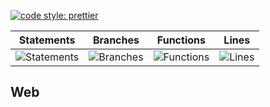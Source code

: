 [![code style: prettier](https://img.shields.io/badge/code_style-prettier-ff69b4.svg?style=flat-square)](https://github.com/prettier/prettier)

| Statements                                    | Branches                                  | Functions                                   | Lines                               |
| --------------------------------------------- | ----------------------------------------- | ------------------------------------------- | ----------------------------------- |
| ![Statements](https://img.shields.io/badge/Coverage-28.97%25-red.svg 'Make me better!') | ![Branches](https://img.shields.io/badge/Coverage-21.18%25-red.svg 'Make me better!') | ![Functions](https://img.shields.io/badge/Coverage-14.66%25-red.svg 'Make me better!') | ![Lines](https://img.shields.io/badge/Coverage-29.26%25-red.svg 'Make me better!') |

## Web

